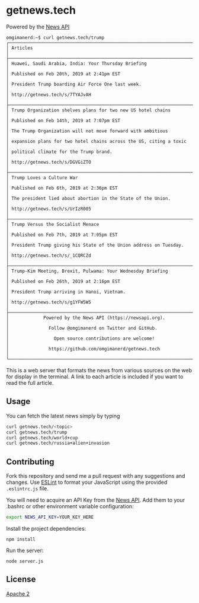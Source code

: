 # getnews.tech
Powered by the [News API](https://newsapi.org/)
```
omgimanerd:~$ curl getnews.tech/trump
┌────────────────────────────────────────────────────────────────────────┐
│ Articles                                                               │
├────────────────────────────────────────────────────────────────────────┤
│ Huawei, Saudi Arabia, India: Your Thursday Briefing                    │
│ Published on Feb 20th, 2019 at 2:41pm EST                              │
│ President Trump boarding Air Force One last week.                      │
│ http://getnews.tech/s/7TYAJvAH                                         │
├────────────────────────────────────────────────────────────────────────┤
│ Trump Organization shelves plans for two new US hotel chains           │
│ Published on Feb 14th, 2019 at 7:07pm EST                              │
│ The Trump Organization will not move forward with ambitious            │
│ expansion plans for two hotel chains across the US, citing a toxic     │
│ political climate for the Trump brand.                                 │
│ http://getnews.tech/s/DGVGiZTO                                         │
├────────────────────────────────────────────────────────────────────────┤
│ Trump Loves a Culture War                                              │
│ Published on Feb 6th, 2019 at 2:36pm EST                               │
│ The president lied about abortion in the State of the Union.           │
│ http://getnews.tech/s/UrIzR005                                         │
├────────────────────────────────────────────────────────────────────────┤
│ Trump Versus the Socialist Menace                                      │
│ Published on Feb 7th, 2019 at 7:05pm EST                               │
│ President Trump giving his State of the Union address on Tuesday.      │
│ http://getnews.tech/s/_1CQRCZd                                         │
├────────────────────────────────────────────────────────────────────────┤
│ Trump-Kim Meeting, Brexit, Pulwama: Your Wednesday Briefing            │
│ Published on Feb 26th, 2019 at 2:16pm EST                              │
│ President Trump arriving in Hanoi, Vietnam.                            │
│ http://getnews.tech/s/g1YFW5W5                                         │
├────────────────────────────────────────────────────────────────────────┤
│             Powered by the News API (https://newsapi.org).             │
│               Follow @omgimanerd on Twitter and GitHub.                │
│                 Open source contributions are welcome!                 │
│               https://github.com/omgimanerd/getnews.tech               │
└────────────────────────────────────────────────────────────────────────┘
```
This is a web server that formats the news from various sources on the web for
display in the terminal. A link to each article is included if you want to read
the full article.

## Usage
You can fetch the latest news simply by typing  
```bash
curl getnews.tech/<topic>
curl getnews.tech/trump
curl getnews.tech/world+cup
curl getnews.tech/russia+alien+invasion
```

## Contributing
Fork this repository and send me a pull request with any suggestions and
changes. Use [ESLint](https://http://eslint.org/) to format your JavaScript
using the provided `.eslintrc.js` file.

You will need to acquire an API Key from the [News API](https://newsapi.org/).
Add them to your .bashrc or other environment variable configuration:
```bash
export NEWS_API_KEY=YOUR_KEY_HERE
```

Install the project dependencies:
```
npm install
```

Run the server:
```
node server.js
```

## License
[Apache 2](https://github.com/omgimanerd/getnews.tech/blob/master/LICENSE)
